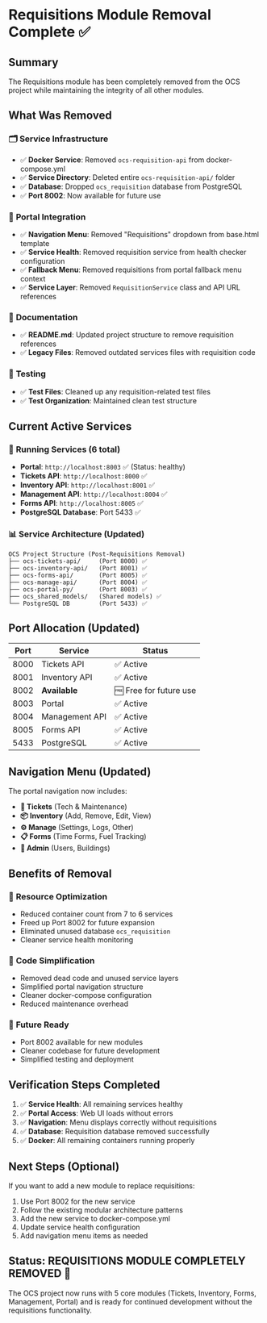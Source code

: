 # Requisitions Module Removal Complete ✅

## Summary
The Requisitions module has been completely removed from the OCS project while maintaining the integrity of all other modules.

## What Was Removed

### 🗂️ **Service Infrastructure**
- ✅ **Docker Service**: Removed `ocs-requisition-api` from docker-compose.yml
- ✅ **Service Directory**: Deleted entire `ocs-requisition-api/` folder
- ✅ **Database**: Dropped `ocs_requisition` database from PostgreSQL
- ✅ **Port 8002**: Now available for future use

### 🔧 **Portal Integration**
- ✅ **Navigation Menu**: Removed "Requisitions" dropdown from base.html template
- ✅ **Service Health**: Removed requisition service from health checker configuration
- ✅ **Fallback Menu**: Removed requisitions from portal fallback menu context
- ✅ **Service Layer**: Removed `RequisitionService` class and API URL references

### 📄 **Documentation**
- ✅ **README.md**: Updated project structure to remove requisition references
- ✅ **Legacy Files**: Removed outdated services files with requisition code

### 🧪 **Testing**
- ✅ **Test Files**: Cleaned up any requisition-related test files
- ✅ **Test Organization**: Maintained clean test structure

## Current Active Services

### 🚀 **Running Services (6 total)**
- **Portal**: `http://localhost:8003` ✅ (Status: healthy)
- **Tickets API**: `http://localhost:8000` ✅
- **Inventory API**: `http://localhost:8001` ✅
- **Management API**: `http://localhost:8004` ✅
- **Forms API**: `http://localhost:8005` ✅
- **PostgreSQL Database**: Port 5433 ✅

### 📊 **Service Architecture (Updated)**
```
OCS Project Structure (Post-Requisitions Removal)
├── ocs-tickets-api/     (Port 8000) ✅
├── ocs-inventory-api/   (Port 8001) ✅
├── ocs-forms-api/       (Port 8005) ✅
├── ocs-manage-api/      (Port 8004) ✅
├── ocs-portal-py/       (Port 8003) ✅
├── ocs_shared_models/   (Shared models) ✅
└── PostgreSQL DB        (Port 5433) ✅
```

## Port Allocation (Updated)

| Port | Service | Status |
|------|---------|--------|
| 8000 | Tickets API | ✅ Active |
| 8001 | Inventory API | ✅ Active |
| 8002 | **Available** | 🆓 Free for future use |
| 8003 | Portal | ✅ Active |
| 8004 | Management API | ✅ Active |
| 8005 | Forms API | ✅ Active |
| 5433 | PostgreSQL | ✅ Active |

## Navigation Menu (Updated)

The portal navigation now includes:
- **🎫 Tickets** (Tech & Maintenance)
- **📦 Inventory** (Add, Remove, Edit, View)
- **⚙️ Manage** (Settings, Logs, Other)
- **📋 Forms** (Time Forms, Fuel Tracking)
- **👤 Admin** (Users, Buildings)

## Benefits of Removal

### 🎯 **Resource Optimization**
- Reduced container count from 7 to 6 services
- Freed up Port 8002 for future expansion
- Eliminated unused database `ocs_requisition`
- Cleaner service health monitoring

### 🧹 **Code Simplification**
- Removed dead code and unused service layers
- Simplified portal navigation structure
- Cleaner docker-compose configuration
- Reduced maintenance overhead

### 🔧 **Future Ready**
- Port 8002 available for new modules
- Cleaner codebase for future development
- Simplified testing and deployment

## Verification Steps Completed

1. ✅ **Service Health**: All remaining services healthy
2. ✅ **Portal Access**: Web UI loads without errors
3. ✅ **Navigation**: Menu displays correctly without requisitions
4. ✅ **Database**: Requisition database removed successfully
5. ✅ **Docker**: All remaining containers running properly

## Next Steps (Optional)

If you want to add a new module to replace requisitions:
1. Use Port 8002 for the new service
2. Follow the existing modular architecture patterns
3. Add the new service to docker-compose.yml
4. Update service health configuration
5. Add navigation menu items as needed

## Status: **REQUISITIONS MODULE COMPLETELY REMOVED** 🎉

The OCS project now runs with 5 core modules (Tickets, Inventory, Forms, Management, Portal) and is ready for continued development without the requisitions functionality.
